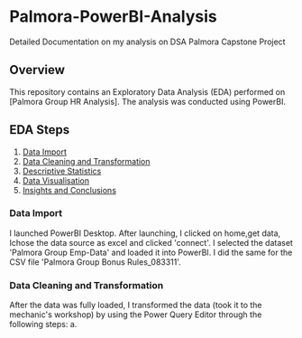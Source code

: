 # Palmora-PowerBI-Analysis
Detailed Documentation on my analysis on DSA Palmora Capstone Project
## Overview
This repository contains an Exploratory Data Analysis (EDA) performed on [Palmora Group HR Analysis]. The analysis was conducted using PowerBI.
## EDA Steps
1. [Data Import](#Data-Import)
2. [Data Cleaning and Transformation](#Data-Cleaning-and-Transformation)
3. [Descriptive Statistics](#Descriptive-Statistics)
4. [Data Visualisation](#Data-Visualisation)
5. [Insights and Conclusions](Insights-and-Conclusions)

### Data Import
I launched PowerBI Desktop. After launching, I clicked on home,get data, Ichose the data source as excel and clicked 'connect'. I selected the dataset 'Palmora Group Emp-Data' and loaded it into PowerBI. I did the same for the CSV file 'Palmora Group Bonus Rules_083311'.
### Data Cleaning and Transformation
After the data was fully loaded, I transformed the data (took it to the mechanic's workshop) by using the Power Query Editor through the following steps:
    a. 
